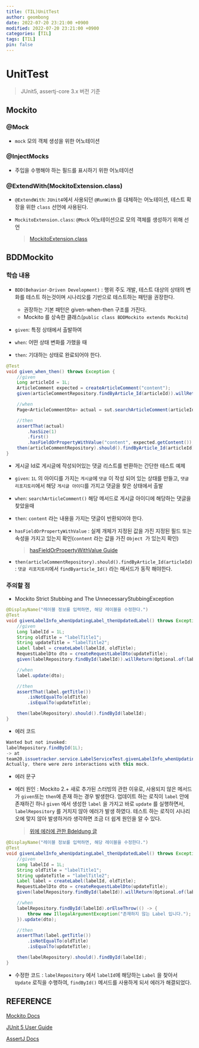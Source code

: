 ```yaml
---
title: (TIL)UnitTest
author: geombong
date: 2022-07-20 23:21:00 +0900
modified: 2022-07-20 23:21:00 +0900
categories: [TIL]
tags: [TIL]
pin: false
---
```


# UnitTest

> JUnit5, assertj-core 3.x 버전 기준

## Mockito

### @Mock

- `mock` 모의 객체 생성을 위한 어노테이션

### @InjectMocks

- 주입을 수행해야 하는 필드를 표시하기 위한 어노테이션

### @ExtendWith(MockitoExtension.class)

- `@ExtendWith`: `JUnit4`에서 사용되던 `@RunWith` 를 대체하는 어노테이션, 테스트 확장을 위한 `class` 선언에 사용된다.

- `MockitoExtension.class`: `@Mock` 어노테이션으로 모의 객체를 생성하기 위해 선언

	> [MockitoExtension.class](https://javadoc.io/doc/org.mockito/mockito-junit-jupiter/latest/org/mockito/junit/jupiter/MockitoExtension.html)

## BDDMockito

### 학습 내용

- `BDD(Behavior-Driven Development)` : 행위 주도 개발, 테스트 대상의 상태의 변화를 테스트 하는것이며 시나리오를 기반으로 테스트하는 패턴을 권장한다.
	- 권장하는 기본 패턴은 given-when-then 구조를 가진다.
	- Mockito 를 상속한 클래스(`public class BDDMockito extends Mockito`)

- `given`: 특정 상태에서 출발하여
- `when`: 어떤 상태 변화를 가했을 때
- `then`: 기대하는 상태로 완료되어야 한다.

```java
@Test
void given_when_then() throws Exception {
    //given
    Long articleId = 1L;
    ArticleComment expected = createArticleComment("content");
    given(articleCommentRepository.findByArticle_Id(articleId)).willReturn(List.of(expected));

    //when
    Page<ArticleCommentDto> actual = sut.searchArticleComment(articleId);

    //then
    assertThat(actual)
        .hasSize(1)
        .first()
        .hasFieldOrPropertyWithValue("content", expected.getContent());
    then(articleCommentRepository).should().findByArticle_Id(articleId);
}
```

- 게시글 Id로 게시글에 작성되어있는 댓글 리스트를 반환하는 간단한 테스트 예제

- `given`: `1L` 의 아이디를 가지는 `게시글`에 `댓글` 이 작성 되어 있는 상태를 만들고, `댓글 리포지토리`에서 해당 `게시글 아이디`를 가지고 댓글을 찾은 상태에서 출발

- `when`: `searchArticleComment()` 해당 메서드로 게시글 아이디에 해당하는 댓글을 찾았을때

- `then`: `content` 라는 내용을 가지는 댓글이 반환되어야 한다.

- `hasFieldOrPropertyWithValue` : 실제 개체가 지정된 값을 가진 지정된 필드 또는 속성을 가지고 있는지 확인(`content` 라는 값을 가진 `Object `가 있는지 확인)

	> [hasFieldOrPropertyWithValue Guide](https://www.javadoc.io/doc/org.assertj/assertj-core/latest/org/assertj/core/api/AbstractObjectAssert.html#hasFieldOrPropertyWithValue(java.lang.String,java.lang.Object))

- `then(articleCommentRepository).should().findByArticle_Id(articleId)` : `댓글 리포지토리`에서 `findByarticle_Id()` 라는 매서드가 동작 해야한다.

### 주의할 점

- Mockito Strict Stubbing and The UnnecessaryStubbingException

```java
@DisplayName("레이블 정보를 입력하면, 해당 레이블을 수정한다.")
@Test
void givenLabelInfo_whenUpdatingLabel_thenUpdatedLabel() throws Exception {
    //given
    Long labelId = 1L;
    String oldTitle = "labelTitle1";
    String updateTitle = "labelTitle2";
    Label label = createLabel(labelId, oldTitle);
    RequestLabelDto dto = createRequestLabelDto(updateTitle);
    given(labelRepository.findById(labelId)).willReturn(Optional.of(label));

    //when
    label.update(dto);

    //then
    assertThat(label.getTitle())
        .isNotEqualTo(oldTitle)
        .isEqualTo(updateTitle);

    then(labelRepository).should().findById(labelId);
}
```

- 에러 코드

```java
Wanted but not invoked:
labelRepository.findById(1L);
-> at
team20.issuetracker.service.LabelServiceTest.givenLabelInfo_whenUpdatingLabel_thenUpdatedLabel(LabelServiceTest.java:20)
Actually, there were zero interactions with this mock.
```

- 에러 문구

- 에러 원인 : Mockito 2.+ 새로 추가된 스터빙의 관한 이유로, 사용되지 않은 메서드가 `given`또는 `then`에 존재 하는 경우 발생한다. 
	업데이트 하는 로직이 `label` 안에 존재하긴 하나 `given` 에서 생성한 `label` 을 가지고 바로 `update` 를 실행하면서, `labelRepository` 를 거치지 않아 에러가 발생 하였다. 테스트 하는 로직이 시나리오에 맞지 않아 발생하거라 생각하면 조금 더 쉽게 원인을 알 수 있다.

	> [위에 에러에 관한 Bdeldung 글](https://www.baeldung.com/mockito-unnecessary-stubbing-exception)

```java
@DisplayName("레이블 정보를 입력하면, 해당 레이블을 수정한다.")
@Test
void givenLabelInfo_whenUpdatingLabel_thenUpdatedLabel() throws Exception {
    //given
    Long labelId = 1L;
    String oldTitle = "labelTitle1";
    String updateTitle = "labelTitle2";
    Label label = createLabel(labelId, oldTitle);
    RequestLabelDto dto = createRequestLabelDto(updateTitle);
    given(labelRepository.findById(labelId)).willReturn(Optional.of(label));

    //when
    labelRepository.findById(labelId).orElseThrow(() -> {
        throw new IllegalArgumentException("존재하지 않는 Label 입니다.");
    }).update(dto);

    //then
    assertThat(label.getTitle())
        .isNotEqualTo(oldTitle)
        .isEqualTo(updateTitle);

    then(labelRepository).should().findById(labelId);
}
```

- 수정한 코드 : `labelRepository` 에서 `labelId`에 해당하는 `Label` 을 찾아서 `Update` 로직을 수행하여, `findById()` 메서드를 사용하게 되서 
	에러가 해결되었다.

## REFERENCE

[Mockito Docs](https://javadoc.io/doc/org.mockito/mockito-core/latest/org/mockito/Mockito.html)

[JUnit 5 User Guide](https://junit.org/junit5/docs/current/user-guide/)

[AssertJ Docs](https://assertj.github.io/doc/)